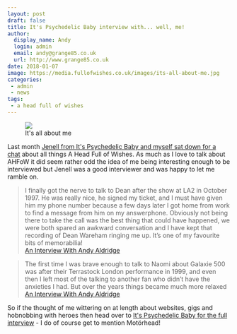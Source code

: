 ```yaml
---
layout: post
draft: false
title: It's Psychedelic Baby interview with... well, me!
author:
  display_name: Andy
  login: admin
  email: andy@grange85.co.uk
  url: http://www.grange85.co.uk
date: 2018-01-07
image: https://media.fullofwishes.co.uk/images/its-all-about-me.jpg
categories:
 - admin
 - news
tags:
 - a head full of wishes
---
```

<figure><img src="{{site.baseurl}}/images/its-all-about-me.jpg" class="img-fluid" /><figcaption>It's all about me</figcaption></figure>

<p class="lead">Last month <a href="http://www.psychedelicbabymag.com/2017/12/an-interview-with-andy-aldridge.html">Jenell from It's Psychedelic Baby and myself sat down for a chat</a> about all things A Head Full of Wishes. As much as I love to talk about AHFoW it did seem rather odd the idea of me being interesting enough to be interviewed but Jenell was a good interviewer and was happy to let me ramble on.</p>

<blockquote>I finally got the nerve to talk to Dean after the show at LA2 in October 1997. He was really nice, he signed my ticket, and I must have given him my phone number because a few days later I got home from work to find a message from him on my answerphone. Obviously not being there to take the call was the best thing that could have happened, we were both spared an awkward conversation and I have kept that recording of Dean Wareham ringing me up. It’s one of my favourite bits of memorabilia!
<footer><a href="http://www.psychedelicbabymag.com/2017/12/an-interview-with-andy-aldridge.html">An Interview With Andy Aldridge</a></footer></blockquote>

<blockquote>The first time I was brave enough to talk to Naomi about Galaxie 500 was after their Terrastock London performance in 1999, and even then I left most of the talking to another fan who didn’t have the anxieties I had. But over the years things became much more relaxed<footer><a href="http://www.psychedelicbabymag.com/2017/12/an-interview-with-andy-aldridge.html">An Interview With Andy Aldridge</a></footer></blockquote>

<p>So if the thought of me wittering on at length about websites, gigs and hobnobbing with heroes then head over to <a href="http://www.psychedelicbabymag.com/2017/12/an-interview-with-andy-aldridge.html">It's Psychedelic Baby for the full interview</a> - I do of course get to mention Mot&ouml;rhead!</p>
